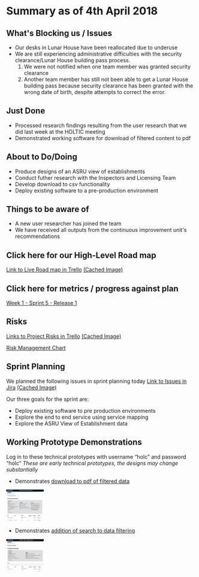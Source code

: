 # Summary as of 4th April 2018 
## What's Blocking us / Issues
* Our desks in Lunar House have been reallocated due to underuse
* We are still experiencing administrative difficulties with the security clearance/Lunar House building pass process.
	1. We were not notified when one team member was granted security clearance
	2. Another team member has still not been able to get a Lunar House building pass because security clearance has been granted with the wrong date of birth, despite attempts to correct the error.

## Just Done
* Processed research findings resulting from the user research that we did last week at the HOLTIC meeting
* Demonstrated working software for download of filtered content to pdf

## About to Do/Doing
* Produce designs of an ASRU view of establishments
* Conduct futher research with the Inspectors and Licensing Team
* Develop download to csv functionality
* Deploy existing software to a pre-production environment

## Things to be aware of
* A new user researcher has joined the team
* We have received all outputs from the continuous improvement unit's recommendations

## Click here for our High-Level Road map
[Link to Live Road map in Trello](https://trello.com/b/gDQdE01u/asl-roadmap)    [\(Cached Image\)](graphs/ASLRoadMap04042018.jpg)

## Click here for metrics / progress against plan
[Week 1 - Sprint 5 - Release 1](graphs/progress04042018.png)

## Risks
[Links to Project Risks in Trello](https://trello.com/b/VuFuCL7t/risk-register-and-kpis-asl-delivery)    [\(Cached Image\)](graphs/ASLRiskRegister04042018.jpg)

[Risk Management Chart](graphs/risk04042018.png)

## Sprint Planning
We planned the following issues in sprint planning today [Link to Issues in Jira](https://jira.digital.homeoffice.gov.uk/secure/RapidBoard.jspa?rapidView=261)    [\(Cached Image\)](graphs/sprint04042018.jpg)

Our three goals for the sprint are:
* Deploy existing software to pre production environments
* Explore the end to end service using service mapping
* Explore the ASRU View of Establishment data

## Working Prototype Demonstrations
Log in to these technical prototypes with username “holc” and password “holc”
*These are early technical prototypes, the designs may change substantially*
* Demonstrates [download to pdf of filtered data](http://public-ui.notprod.asl.homeoffice.gov.uk/places)

<a href="http://public-ui.notprod.asl.homeoffice.gov.uk/places"><img src="graphs/exportToPDF.png" alt="HTML5 Icon" width="100"></a>

* Demonstrates [addition of search to data filtering](http://public-ui.notprod.asl.homeoffice.gov.uk/search)

<a href="http://public-ui.notprod.asl.homeoffice.gov.uk/search"><img src="graphs/filterWithSearch.png" alt="HTML5 Icon" width="100"></a>

